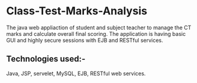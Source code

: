 # Class-Test-Marks-Analysis
The java web appliaction of student and subject teacher to manage the CT marks and calculate overall final scoring.
The application is having basic GUI and highly secure sessions with EJB and RESTful services. 
## Technologies used:-
Java, JSP, servelet, MySQL, EJB, RESTful web services. 
